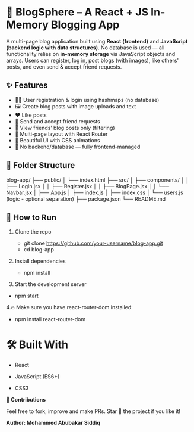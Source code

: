 # 📝 BlogSphere – A React + JS In-Memory Blogging App

A multi-page blog application built using **React (frontend)** and **JavaScript (backend logic with data structures)**. No database is used — all functionality relies on **in-memory storage** via JavaScript objects and arrays. Users can register, log in, post blogs (with images), like others' posts, and even send & accept friend requests.

## ✨ Features

- 🧑‍💻 User registration & login using hashmaps (no database)
- 🖼️ Create blog posts with image uploads and text
- ❤️ Like posts
- 👥 Send and accept friend requests
- 👀 View friends’ blog posts only (filtering)
- 🧭 Multi-page layout with React Router
- 🎨 Beautiful UI with CSS animations
- 🚫 No backend/database — fully frontend-managed

## 📁 Folder Structure

blog-app/
├── public/
│ └── index.html
├── src/
│ ├── components/
│ │ ├── Login.jsx
│ │ ├── Register.jsx
│ │ ├── BlogPage.jsx
│ │ └── Navbar.jsx
│ ├── App.js
│ ├── index.js
│ ├── index.css
│ └── users.js (logic - optional separation)
├── package.json
└── README.md


## 🚀 How to Run

1. Clone the repo  
   * git clone https://github.com/your-username/blog-app.git
   * cd blog-app
   
2. Install dependencies
   * npm install
   
3. Start the development server
  * npm start
    
4.🔥 Make sure you have react-router-dom installed:
* npm install react-router-dom


# 🛠️ Built With
* React

* JavaScript (ES6+)

* CSS3

**🙌 Contributions**


Feel free to fork, improve and make PRs. Star 🌟 the project if you like it!



**Author: Mohammed Abubakar Siddiq**
